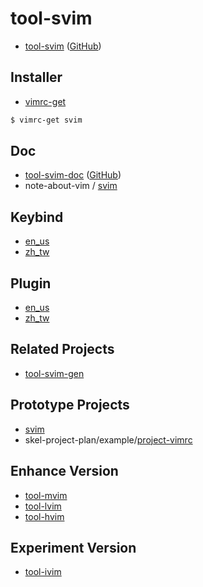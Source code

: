 # tool-svim

* [tool-svim](https://samwhelp.github.io/tool-svim-doc/) ([GitHub](https://github.com/samwhelp/tool-svim))


## Installer

* [vimrc-get](https://github.com/samwhelp/note-about-vim/tree/gh-pages/_demo/project/vimrc-profile/vimrc-get)

``` sh
$ vimrc-get svim
```

## Doc

* [tool-svim-doc](https://samwhelp.github.io/tool-svim-doc) ([GitHub](https://github.com/samwhelp/tool-svim-doc))
* note-about-vim / [svim](https://samwhelp.github.io/note-about-vim/read/project/svim.html)


## Keybind

* [en_us](https://samwhelp.github.io/tool-svim-doc/read/en_us/feature/keybind.html)
* [zh_tw](https://samwhelp.github.io/tool-svim-doc/read/zh_tw/feature/keybind.html)


## Plugin

* [en_us](https://samwhelp.github.io/tool-svim-doc/read/en_us/feature/plugin.html)
* [zh_tw](https://samwhelp.github.io/tool-svim-doc/read/zh_tw/feature/plugin.html)


## Related Projects

* [tool-svim-gen](https://github.com/samwhelp/tool-svim-gen)

## Prototype Projects

* [svim](https://github.com/samwhelp/note-about-vim/tree/gh-pages/_demo/prototype/svim)
* skel-project-plan/example/[project-vimrc](https://github.com/samwhelp/skel-project-plan/tree/gh-pages/example/project-vimrc)


## Enhance Version

* [tool-mvim](https://github.com/samwhelp/tool-mvim)
* [tool-lvim](https://github.com/samwhelp/tool-lvim)
* [tool-hvim](https://github.com/samwhelp/tool-hvim)

## Experiment Version

* [tool-ivim](https://github.com/samwhelp/tool-ivim)
